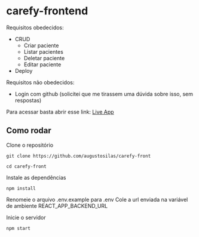 # carefy-frontend

Requisitos obedecidos:
 - CRUD
   - Criar paciente
   - Listar pacientes
   - Deletar paciente
   - Editar paciente
 - Deploy
 
Requisitos não obedecidos:
 - Login com github (solicitei que me tirassem uma dúvida sobre isso, sem respostas)

Para acessar basta abrir esse link: [Live App](https://starfish-app-cje9v.ondigitalocean.app/)

## Como rodar
Clone o repositório
```
git clone https://github.com/augustosilas/carefy-front

cd carefy-front
```

Instale as dependências
```
npm install
```

Renomeie o arquivo .env.example para .env
Cole a url enviada na variável de ambiente REACT_APP_BACKEND_URL


Inicie o servidor
```
npm start
```
